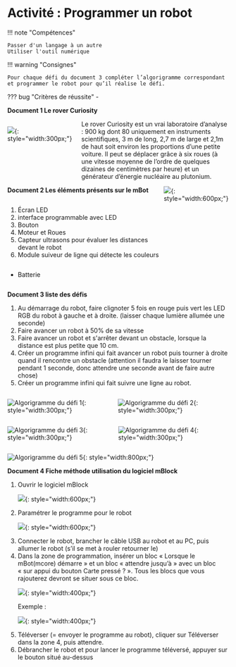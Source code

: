 # Activité : Programmer un robot

!!! note "Compétences"

    Passer d'un langage à un autre
    Utiliser l'outil numérique 

!!! warning "Consignes"

    Pour chaque défi du document 3 compléter l’algorigramme correspondant et programmer le robot pour qu’il réalise le défi.
    
??? bug "Critères de réussite"
    - 

**Document 1 Le rover Curiosity**

<div markdown style="display:flex; flex-direction: row;">

<div markdown style="display:flex; flex: 1 1 0; flex-direction: column;">

![](pictures/photoCuriosity.png){: style="width:300px;"}

</div>


<div markdown style="display:flex;  flex: 2 1 0; flex-direction: column;">
Le rover Curiosity est un vrai laboratoire d’analyse : 900 kg dont 80 uniquement en instruments scientifiques, 3 m de long, 2,7 m de large et 2,1m de haut soit environ les proportions d’une petite voiture.
Il peut se déplacer grâce à six roues (à une vitesse moyenne de l’ordre de quelques dizaines de centimètres par heure) et un générateur d’énergie nucléaire au plutonium. 

</div>

</div>


<div markdown style="display:flex; flex-direction: row;">
<div markdown style="display:flex; flex-direction: column;">

**Document 2 Les éléments présents sur le mBot**

1. Écran LED
2. interface programmable avec LED
3. Bouton 
4. Moteur et Roues
5. Capteur ultrasons pour évaluer les distances devant le robot
6. Module suiveur de ligne qui détecte les couleurs
-  Batterie

</div>


![](pictures/photomBot.png){: style="width:600px;"}

</div>

**Document 3 liste des défis**

1. Au démarrage du robot, faire clignoter 5 fois en rouge puis vert les LED RGB du robot à gauche et à droite. (laisser chaque lumière allumée une seconde)
2. Faire avancer un robot à 50% de sa vitesse
3. Faire avancer un robot et s'arrêter devant un obstacle, lorsque la distance est plus petite que 10 cm.
4. Créer un programme infini qui fait avancer un robot  puis tourner à droite quand il rencontre un obstacle (attention il faudra le laisser tourner pendant 1 seconde, donc attendre une seconde avant de faire autre chose)
5. Créer un programme infini qui fait suivre une ligne au robot.


<div markdown style="display:flex; flex-direction: row;">

![Algorigramme du défi 1](pictures/algorigrammeDefi1.png){: style="width:300px;"}

![Algorigramme du défi 2](pictures/algorigrammeDefi2.png){: style="width:300px;"}

</div>

<div markdown style="display:flex; flex-direction: row;">

![Algorigramme du défi 3](pictures/algorigrammeDefi3.png){: style="width:300px;"}

![Algorigramme du défi 4](pictures/algorigrammeDefi4.png){: style="width:300px;"}
</div>

![Algorigramme du défi 5](pictures/algorigrammeDefi5.png){: style="width:800px;"}


**Document 4 Fiche méthode utilisation du logiciel mBlock**


<ol markdown>
<li>Ouvrir le logiciel mBlock</li> 

![](pictures/tutomBlock1.png){: style="width:600px;"}


<li>Paramétrer le programme pour le robot</li> 

![](pictures/tutomBlock2.png){: style="width:600px;"}

<li>Connecter le robot, brancher le câble USB au robot et au PC, puis allumer le robot (s’il se met à rouler retourner le)</li> 
<li>Dans la zone de programmation, insérer un bloc « Lorsque le mBot(mcore) démarre »  et un bloc « attendre jusqu’à » avec un bloc « sur appui du bouton Carte pressé ? ». Tous les blocs que vous rajouterez devront se situer sous ce bloc.</li>

![](pictures/tutomBlock3.png){: style="width:400px;"}

Exemple : 

![](pictures/tutomBlock4.png){: style="width:400px;"}



<li>Téléverser (= envoyer le programme au robot), cliquer sur Téléverser dans la zone 4, puis attendre.</li> 

<li>Débrancher le robot et pour lancer le programme téléversé, appuyer sur le bouton situé au-dessus</li> 
</ol>